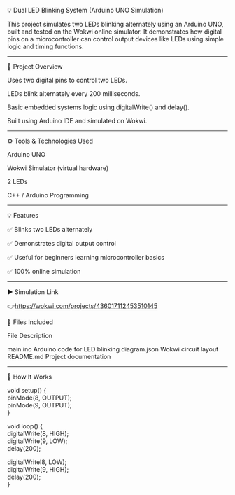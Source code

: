 💡 Dual LED Blinking System (Arduino UNO Simulation)

This project simulates two LEDs blinking alternately using an Arduino UNO, built and tested on the Wokwi online simulator. It demonstrates how digital pins on a microcontroller can control output devices like LEDs using simple logic and timing functions.


---

🧠 Project Overview

Uses two digital pins to control two LEDs.

LEDs blink alternately every 200 milliseconds.

Basic embedded systems logic using digitalWrite() and delay().

Built using Arduino IDE and simulated on Wokwi.



---

⚙️ Tools & Technologies Used

Arduino UNO

Wokwi Simulator (virtual hardware)

2 LEDs

C++ / Arduino Programming



---

💡 Features

✅ Blinks two LEDs alternately

✅ Demonstrates digital output control

✅ Useful for beginners learning microcontroller basics

✅ 100% online simulation



---

▶️ Simulation Link

👉https://wokwi.com/projects/436017112453510145

📁 Files Included

File	Description

main.ino	Arduino code for LED blinking
diagram.json	Wokwi circuit layout
README.md	Project documentation



---

🔧 How It Works

void setup() {  
  pinMode(8, OUTPUT);  
  pinMode(9, OUTPUT);  
}  
  
void loop() {  
  digitalWrite(8, HIGH);  
  digitalWrite(9, LOW);  
  delay(200);  
  
  digitalWritel8, LOW);  
  digitalWrite(9, HIGH);  
  delay(200);  
}



